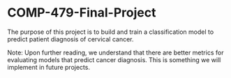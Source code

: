 # COMP-479-Final-Project
The purpose of this project is to build and train a classification model to predict patient diagnosis of cervical cancer.

Note: Upon further reading, we understand that there are better metrics for evaluating models that predict cancer diagnosis. This is something we will implement in future projects.
